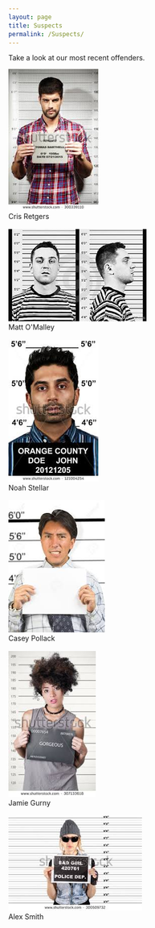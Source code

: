 ```yaml
---
layout: page
title: Suspects
permalink: /Suspects/
---
```

Take a look at our most recent offenders.
<div class = "post-image">
<img  src= "/images/mugshots/mugshot_1.jpg"/> <br/>
Cris Retgers
</div>
<br/>
<div class = "post-image">
<img  src= "/images/mugshots/mugshot_2.jpg"/> <br/>
Matt O'Malley
</div>
<br/>
<div class = "post-image">
<img  src= "/images/mugshots/mugshot_3.jpg"/> <br/>
Noah Stellar
</div>
<br/>

<div class = "post-image">
<img  src= "/images/mugshots/mugshot_4.jpg"/> <br/>
Casey Pollack
</div>
<br/>

<div class = "post-image">
<img  src= "/images/mugshots/mugshot_5.jpg"/> <br/>
Jamie Gurny
</div>
<br/>

<div class = "post-image">
<img  src= "/images/mugshots/mugshot_6.jpg"/> <br/>
Alex Smith
</div>
<br/>


